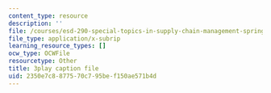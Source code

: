 ```yaml
---
content_type: resource
description: ''
file: /courses/esd-290-special-topics-in-supply-chain-management-spring-2005/2350e7c8877570c795bef150ae571b4d_IXddoba3uQ4.srt
file_type: application/x-subrip
learning_resource_types: []
ocw_type: OCWFile
resourcetype: Other
title: 3play caption file
uid: 2350e7c8-8775-70c7-95be-f150ae571b4d
---
```

